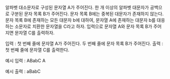 알파벳 대소문자로 구성된 문자열 A가 주어진다. 한 개 이상의 알파벳 대문자가 공백으로 구분된 문자 목록 B가 주어진다. 문자 목록 B에는 중복된 대문자가 존재하지 않는다. 문자 목록 B에 존재하는 모든 대문자 b에 대하여, 문자열 A에 존재하는 대문자 b를 대응하는 소문자로 치환한 문자열을 C라고 하자. 입력으로 문자열 A와 문자 목록 B가 주어지면 문자열 C를 출력하자.

입력 : 첫 번째 줄에 문자열 A가 주어진다. 두 번째 줄에 문자 목록 B가 주어진다.
출력 : 첫 번째 줄에 문자열 C를 출력한다.

예시 입력 :
ABabC
A

예시 출력 :
aBabC
